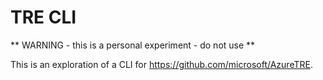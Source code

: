 # TRE CLI

** WARNING - this is a personal experiment - do not use **

This is an exploration of a CLI for https://github.com/microsoft/AzureTRE.

